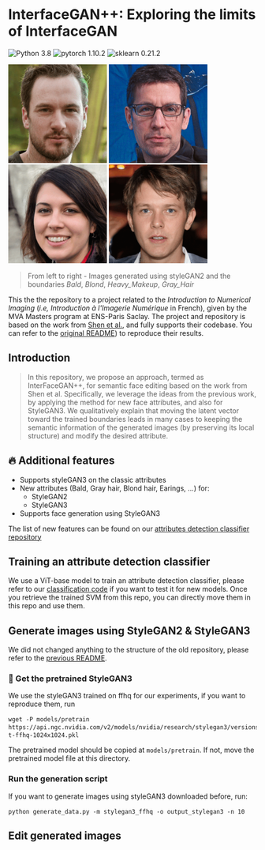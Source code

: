 # InterfaceGAN++: Exploring the limits of InterfaceGAN

![Python 3.8](https://img.shields.io/badge/python-3.8-green.svg?style=plastic)
![pytorch 1.10.2](https://img.shields.io/badge/pytorch-1.10.2-green.svg?style=plastic)
![sklearn 0.21.2](https://img.shields.io/badge/sklearn-0.21.2-green.svg?style=plastic)

<p float="left">
  <img src="images/bald2.gif" width="200" />
  <img src="images/blond.gif" width="200" /> 
  <img src="images/makeup.gif" width="200" /> 
  <img src="images/gray_hair.gif" width="200" /> 
</p>

> From left to right - Images generated using styleGAN2 and the boundaries *Bald*, *Blond*, *Heavy_Makeup*, *Gray_Hair*

This the the repository to a project related to the *Introduction to Numerical Imaging* (*i.e, Introduction à l'Imagerie Numérique* in French), given by the MVA Masters program at ENS-Paris Saclay. The project and repository is based on the work from [Shen et al.](https://github.com/younesbelkada/interfacegan/blob/master/README_old.md), and fully supports their codebase. You can refer to the [original README](https://github.com/younesbelkada/interfacegan/blob/master/README_old.md)) to reproduce their results.

## Introduction

> In this repository, we propose an approach, termed as InterFaceGAN++, for semantic face editing based on the work from Shen et al. Specifically, we leverage the ideas from the previous work, by applying the method for new face attributes, and also for StyleGAN3. We qualitatively explain that moving the latent vector toward the trained boundaries leads in many cases to keeping the semantic information of the generated images (by preserving its local structure) and modify the desired attribute.

## :fire: Additional features

+ Supports styleGAN3 on the classic attributes
+ New attributes (Bald, Gray hair, Blond hair, Earings, ...) for:
  + StyleGAN2
  + StyleGAN3
+ Supports face generation using StyleGAN3

The list of new features can be found on our [attributes detection classifier repository](https://github.com/clementapa/CelebFaces_Attributes_Classification/blob/main/utils/constant.py)

## Training an attribute detection classifier

We use a ViT-base model to train an attribute detection classifier, please refer to our [classification code](https://github.com/clementapa/CelebFaces_Attributes_Classification) if you want to test it for new models. Once you retrieve the trained SVM from this repo, you can directly move them in this repo and use them.

## Generate images using StyleGAN2 & StyleGAN3

We did not changed anything to the structure of the old repository, please refer to the [previous README](https://github.com/younesbelkada/interfacegan/blob/master/README_old.md).

### :movie_camera: Get the pretrained StyleGAN3

We use the styleGAN3 trained on ffhq for our experiments, if you want to reproduce them, run
```
wget -P models/pretrain https://api.ngc.nvidia.com/v2/models/nvidia/research/stylegan3/versions/1/files/stylegan3-t-ffhq-1024x1024.pkl 
```

The pretrained model should be copied at ``` models/pretrain ```. If not, move the pretrained model file at this directory.

### Run the generation script

If you want to generate images using styleGAN3 downloaded before, run:
```
python generate_data.py -m stylegan3_ffhq -o output_stylegan3 -n 10
```

## Edit generated images

